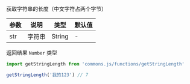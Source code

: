 获取字符串的长度（中文字符占两个字节）

| 参数 | 说明 | 类型 | 默认值 |
| --- | --- | --- | --- |
| str | 字符串 | String | - |

返回结果 `Number` 类型

```js
import getStringLength from 'commons.js/functions/getStringLength'

getStringLength('我的123') // 7 

```